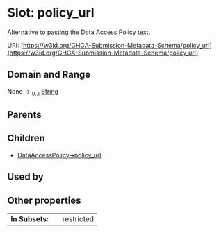 
# Slot: policy_url


Alternative to pasting the Data Access Policy text.

URI: [https://w3id.org/GHGA-Submission-Metadata-Schema/policy_url](https://w3id.org/GHGA-Submission-Metadata-Schema/policy_url)


## Domain and Range

None &#8594;  <sub>0..1</sub> [String](types/String.md)

## Parents


## Children

 *  [DataAccessPolicy➞policy_url](DataAccessPolicy_policy_url.md)

## Used by


## Other properties

|  |  |  |
| --- | --- | --- |
| **In Subsets:** | | restricted |

